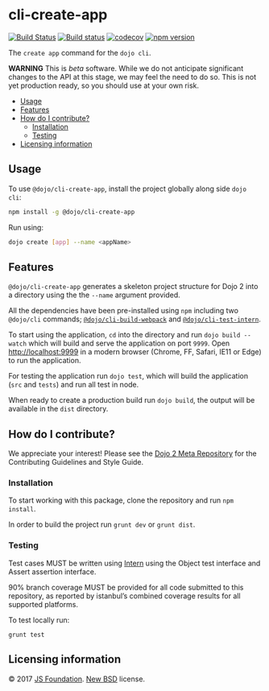 # cli-create-app

[![Build Status](https://travis-ci.org/dojo/cli-create-app.svg?branch=master)](https://travis-ci.org/dojo/cli-create-app)
[![Build status](https://ci.appveyor.com/api/projects/status/ap88vuv8xsuelowm/branch/master?svg=true)](https://ci.appveyor.com/project/Dojo/cli-create-app/branch/master)
[![codecov](https://codecov.io/gh/dojo/cli-create-app/branch/master/graph/badge.svg)](https://codecov.io/gh/dojo/cli-create-app)
[![npm version](https://badge.fury.io/js/%40dojo%2Fcli-create-app.svg)](https://badge.fury.io/js/%40dojo%2Fcli-create-app)

The `create app` command for the `dojo cli`.

**WARNING** This is _beta_ software. While we do not anticipate significant changes to the API at this stage, we may feel the need to do so. This is not yet production ready, so you should use at your own risk.

- [Usage](#usage)
- [Features](#features)
- [How do I contribute?](#how-do-i-contribute)
  - [Installation](#installation)
  - [Testing](#testing)
- [Licensing information](#licensing-information)

## Usage

To use `@dojo/cli-create-app`, install the project globally along side `dojo cli`:

```bash
npm install -g @dojo/cli-create-app
```

Run using:

```bash
dojo create [app] --name <appName>
```

## Features

`@dojo/cli-create-app` generates a skeleton project structure for Dojo 2 into a directory using the the `--name` argument provided.

All the dependencies have been pre-installed using `npm` including two `@dojo/cli` commands; [`@dojo/cli-build-webpack`](https://github.com/dojo/cli-build) and [`@dojo/cli-test-intern`](https://github.com/dojo/cli-test-intern).

To start using the application, `cd` into the directory and run `dojo build --watch` which will build and serve the application on port `9999`. Open [http://localhost:9999](http://localhost:9999) in a modern browser (Chrome, FF, Safari, IE11 or Edge) to run the application.

For testing the application run `dojo test`, which will build the application (`src` and `tests`) and run all test in node.

When ready to create a production build run `dojo build`, the output will be available in the `dist` directory.

## How do I contribute?

We appreciate your interest!  Please see the [Dojo 2 Meta Repository](https://github.com/dojo/meta#readme) for the
Contributing Guidelines and Style Guide.

### Installation

To start working with this package, clone the repository and run `npm install`.

In order to build the project run `grunt dev` or `grunt dist`.

### Testing

Test cases MUST be written using [Intern](https://theintern.github.io) using the Object test interface and Assert assertion interface.

90% branch coverage MUST be provided for all code submitted to this repository, as reported by istanbul’s combined coverage results for all supported platforms.

To test locally run:

`grunt test`

## Licensing information

© 2017 [JS Foundation](https://js.foundation/). [New BSD](http://opensource.org/licenses/BSD-3-Clause) license.
